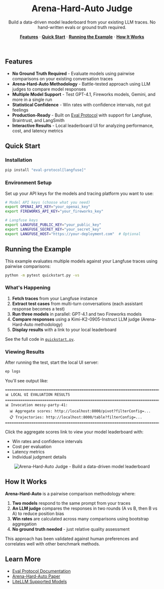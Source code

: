 <h1 align="center">Arena-Hard-Auto Judge</h1>

<p align="center">
    Build a data-driven model leaderboard from your existing LLM traces. No hand-written evals or ground truth required.
</p>

<p align="center">
  <a href="#features"><strong>Features</strong></a> ·
  <a href="#quick-start"><strong>Quick Start</strong></a> ·
  <a href="#running-the-example"><strong>Running the Example</strong></a> ·
  <a href="#how-it-works"><strong>How It Works</strong></a>
</p>

<br/>

## Features

- **No Ground Truth Required** - Evaluate models using pairwise comparisons on your existing conversation traces
- **Arena-Hard-Auto Methodology** - Battle-tested approach using LLM judges to compare model responses
- **Multiple Model Support** - Test GPT-4.1, Fireworks models, Gemini, and more in a single run
- **Statistical Confidence** - Win rates with confidence intervals, not gut feelings
- **Production-Ready** - Built on [Eval Protocol](https://github.com/eval-protocol/python-sdk) with support for Langfuse, Braintrust, and LangSmith
- **Interactive Results** - Local leaderboard UI for analyzing performance, cost, and latency metrics

## Quick Start

### Installation

```bash
pip install "eval-protocol[langfuse]"
```

### Environment Setup

Set up your API keys for the models and tracing platform you want to use:

```bash
# Model API keys (choose what you need)
export OPENAI_API_KEY="your_openai_key"
export FIREWORKS_API_KEY="your_fireworks_key"

# Langfuse keys
export LANGFUSE_PUBLIC_KEY="your_public_key"
export LANGFUSE_SECRET_KEY="your_secret_key"
export LANGFUSE_HOST="https://your-deployment.com"  # Optional
```

## Running the Example

This example evaluates multiple models against your Langfuse traces using pairwise comparisons:

```bash
python -m pytest quickstart.py -vs
```

### What's Happening

1. **Fetch traces** from your Langfuse instance
2. **Extract test cases** from multi-turn conversations (each assistant response becomes a test)
3. **Run three models** in parallel: GPT-4.1 and two Fireworks models
4. **Compare responses** using a Kimi-K2-0905-Instruct LLM judge (Arena-Hard-Auto methodology)
5. **Display results** with a link to your local leaderboard

See the full code in [`quickstart.py`](quickstart.py).

### Viewing Results

After running the test, start the local UI server:

```bash
ep logs
```

You'll see output like:

```
================================================================================
📊 LOCAL UI EVALUATION RESULTS
================================================================================
📊 Invocation messy-party-41:
  📊 Aggregate scores: http://localhost:8000/pivot?filterConfig=...
  📋 Trajectories: http://localhost:8000/table?filterConfig=...
================================================================================
```

Click the aggregate scores link to view your model leaderboard with:
- Win rates and confidence intervals
- Cost per evaluation
- Latency metrics
- Individual judgment details

<p align="center">
  <img alt="Arena-Hard-Auto Judge - Build a data-driven model leaderboard" src="quickstart-leaderboard.avif">
</p>

## How It Works

**Arena-Hard-Auto** is a pairwise comparison methodology where:

1. **Two models** respond to the same prompt from your traces
2. **An LLM judge** compares the responses in two rounds (A vs B, then B vs A) to reduce position bias
3. **Win rates** are calculated across many comparisons using bootstrap aggregation
4. **No ground truth needed** - just relative quality assessment

This approach has been validated against human preferences and correlates well with other benchmark methods.

## Learn More

- [Eval Protocol Documentation](https://docs.eval-protocol.com)
- [Arena-Hard-Auto Paper](https://arxiv.org/abs/2406.11939)
- [LiteLLM Supported Models](https://docs.litellm.ai/docs/providers)